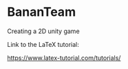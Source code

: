 # BananTeam
Creating a 2D unity game

Link to the LaTeX tutorial:

https://www.latex-tutorial.com/tutorials/
